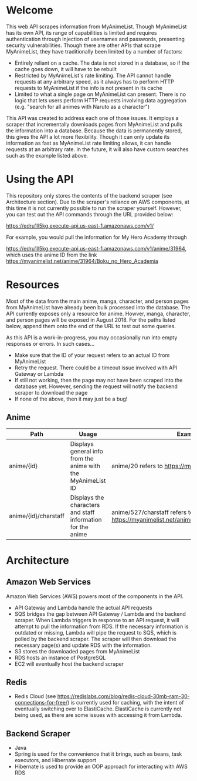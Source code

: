 # Welcome
This web API scrapes information from MyAnimeList. Though MyAnimeList has its own API, its range of capabilities is limited and requires authentication through injection of usernames and passwords, presenting security vulnerabilities. Though there are other APIs that scrape MyAnimeList, they have traditionally been limited by a number of factors:

- Entirely reliant on a cache. The data is not stored in a database, so if the cache goes down, it will have to be rebuilt
- Restricted by MyAnimeList's rate limiting. The API cannot handle requests at any arbitrary speed, as it always has to perform HTTP requests to MyAnimeList if the info is not present in its cache
- Limited to what a single page on MyAnimeList can present. There is no logic that lets users perform HTTP requests involving data aggregation (e.g. "search for all animes with Naruto as a character")

This API was created to address each one of those issues. It employs a scraper that incrementally downloads pages from MyAnimeList and pulls the information into a database. Because the data is permanently stored, this gives the API a lot more flexibility. Though it can only update its information as fast as MyAnimeList rate limiting allows, it can handle requests at an arbitrary rate. In the future, it will also have custom searches such as the example listed above.

# Using the API
This repository only stores the contents of the backend scraper (see Architecture section). Due to the scraper's reliance on AWS components, at this time it is not currently possible to run the scraper yourself. However, you can test out the API commands through the URL provided below:

https://edru1ll5kg.execute-api.us-east-1.amazonaws.com/v1/

For example, you would pull the information for My Hero Academy through

https://edru1ll5kg.execute-api.us-east-1.amazonaws.com/v1/anime/31964, which uses the anime ID from the link
https://myanimelist.net/anime/31964/Boku_no_Hero_Academia

# Resources

Most of the data from the main anime, manga, character, and person pages from MyAnimeList have already been bulk processed into the database. The API currently exposes only a resource for anime. Howver, manga, character, and person pages will be exposed in August 2018. For the paths listed below, append them onto the end of the URL to test out some queries.

As this API is a work-in-progress, you may occasionally run into empty responses or errors. In such cases...
- Make sure that the ID of your request refers to an actual ID from MyAnimeList
- Retry the request. There could be a timeout issue involved with API Gateway or Lambda
- If still not working, then the page may not have been scraped into the database yet. However, sending the request will notify the backend scraper to download the page
- If none of the above, then it may just be a bug!

## Anime
| Path | Usage | Example |
| ---- | ----- | ------- |
| anime/{id} | Displays general info from the anime with the MyAnimeList ID | anime/20 refers to https://myanimelist.net/anime/20 |
| anime/{id}/charstaff | Displays the characters and staff information for the anime | anime/527/charstaff refers to https://myanimelist.net/anime/527/Pokemon/characters | 

# Architecture

## Amazon Web Services
Amazon Web Services (AWS) powers most of the components in the API. 
- API Gateway and Lambda handle the actual API requests
- SQS bridges the gap between API Gateway / Lambda and the backend scraper. When Lambda triggers in response to an API request, it will attempt to pull the information from RDS. If the necessary information is outdated or missing, Lambda will pipe the request to SQS, which is polled by the backend scraper. The scraper will then download the necessary page(s) and update RDS with the information.
- S3 stores the downloaded pages from MyAnimeList
- RDS hosts an instance of PostgreSQL
- EC2 will eventually host the backend scraper

## Redis
- Redis Cloud (see https://redislabs.com/blog/redis-cloud-30mb-ram-30-connections-for-free/) is currently used for caching, with the intent of eventually switching over to ElastiCache. ElastiCache is currently not being used, as there are some issues with accessing it from Lambda. 

## Backend Scraper
- Java
- Spring is used for the convenience that it brings, such as beans, task executors, and Hibernate support
- Hibernate is used to provide an OOP approach for interacting with AWS RDS
